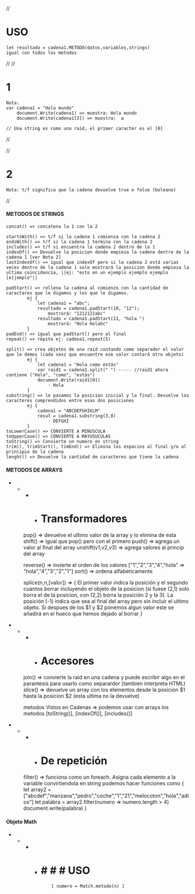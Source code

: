 //
# USO
    let resultado = cadena1.METODO(datos,variables,strings)
    igual con todos los metodos
//
//
# 1
    Nota:
    var cadena1 = "Hola mundo"
        document.Write(cadena1) => muestra: Hola mundo
        document.Write(cadena1[3]) => muestra:  a

    // Una string es como una raid, el primer caracter es el [0]
//

//
# 2
    Nota: t/f significa que la cadena devuelve true o false (boleano)
//

#### METODOS DE STRINGS ####
    concat() => concatena la 1 con la 2

    startsWith() => t/f si la cadena 1 comienza con la cadena 2
    endsWith() => t/f si la cadena 1 termina con la cadena 2
    includes() => t/f si encuentra la cadena 2 dentro de la 1
    indexOf() => Devuelve la posicion donde empieza la cadena dentro de la cadena 1 [ver Nota 2]
    lastIndexOf() => igual que indexOf pero si la cadena 2 está varias veces dentro de la cadena 1 solo mostrará la posicion donde empieza la ultima coincidencia, ||ej: "esto en un ejemplo ejemplo ejemplo [e]jemplo"||

    padStart() => rellena la cadena al comienzo con la cantidad de caractares que le digamos y los que le digamos.
            ej {
                let cadena1 = "abc";
                resultado = cadena1.padStart(10, "12");
                    mostrará: "1212121abc"
                resultado = cadena1.padStart(11, "hola ")
                    mostrará: "Hola Holabc"
            }
    padEnd() => igual que padStart() pero al final
    repeat() => repite ej: cadena1.repeat(5)

    split() => crea objetos de una raid contando como separador el valor que le demos (cada vexz que encuentre ese valor contará otro objeto)
            ej {
                let cadena1 = "Hola como estás"
                var raid1 = cadena1.split(" ") ----- //raid1 ahora contiene ("Hola", "como", "estás")
                document.Write(raid1[0])
                    · Hola
            }
    substring() => le pasamos la posicion inicial y la final. Devuelve los caracteres comprendidos entre esas dos posiciones
            ej {
                cadena1 = "ABCDEFGHIKLM"
                resul = cadena1.substring(3,8)
                    · DEFGHI
            }
    toLowerCase() => CONVIERTE A MINUSCULA
    toUpperCase() => CONVIERTE A MAYUSUCULAS
    toString() => Convierte un numero en string
    trim(), trimStart(), timEnd() => Elimina los espacios al final y/o al principio de la cadena
    lenght() => Devuelve la cantidad de caracteres que tiene la cadena

#### METODOS DE ARRAYS ####
- - * * # Transformadores
    pop() => devuelve el ultimo valor de la array y lo elimina de esta
    shift() => igual que pop() pero con el primero
    push() => agrega un valor al final del array
    unshift(v1,v2,v3) => agrega valores al princip del array

    reverse() => invierte el orden de los valores ["1","2","3","4","hola" => "hola","4","3","2","1"]
    sort() => ordena alfabeticamente

    splice(n,n,[valor]) => 
        { El primer valor indica la posición y el segundo cuantos borrar incluyendo el objeto de la posicion (si fuese (2,1) solo borra el de
        la posicion, con (2,2) borra la posición 2 y la 3).
        La posición (-1) indica que sea al final del array pero sin incluir el ultimo objeto.
        Si despues de los $1 y $2 ponemos algun valor este se añadirá en el hueco que hemos dejado al borrar
        }
- - * * # Accesores
    join() => convierte la raid en una cadena y puede escribir algo en el parantesis para usarlo como separardor (tambien interpreta HTML)
    slice() => devuelve un array con los elementos desde la posicion $1 hasta la posicion $2 (esta ultima no la devuelve)
    
    metodos Vistos en Cadenas => podemos usar con arrays los metodos [toString()], [indexOf()], [includes()]
- - * * # De repetición
    filter() => funciona como un foreach. Asigna cada elemento a la variable convirtiendola en string
            podemos hacer funciones como {
                let array2 = ["abcdef","manzana","pedro","coche","1","21","melocoton","hola","adios"]
                let palabra = array2.filter(numero => numero.length > 4)
                document.write(palabra)
            }
#### Objeto Math ####
- - * * # # # # USO
                [ numero = Match.metodo(n) ]

